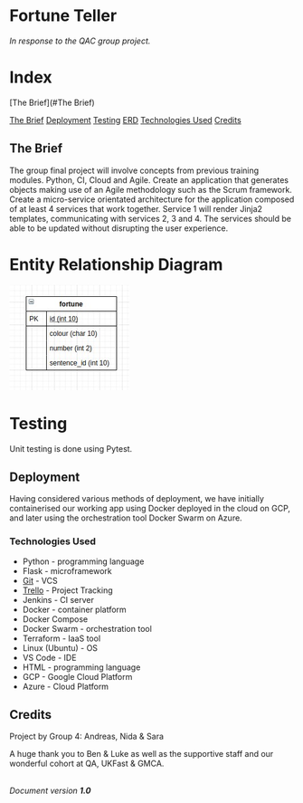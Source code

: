 # Fortune Teller
_In response to the QAC group project._


# **Index**


[The Brief](#The Brief)

[The Brief](#the-brief)
[Deployment](#deployment)
[Testing](#Testing)
[ERD](#entity-relationship-diagram)
[Technologies Used](#technologies-used)
[Credits](#credits)



## **The Brief**

The group final project will involve concepts from previous training modules. Python, CI, Cloud and Agile.
Create an application that generates objects making use of an Agile methodology such as the Scrum framework.
Create a micro-service orientated architecture for the application composed of at least 4 services that work together.
Service 1 will render Jinja2 templates, communicating with services 2, 3 and 4. The services should be able to be updated without disrupting the user experience.


# Entity Relationship Diagram


![ERD](assets/ERD.jpg "ERD with single table")



# **Testing**

Unit testing is done using Pytest.

## **Deployment**

Having considered various methods of deployment, we have initially containerised our working app using Docker deployed in the cloud on GCP, and later using the orchestration tool Docker Swarm on Azure.

### **Technologies Used**


*   Python - programming language
*   Flask - microframework
*   [Git](https://github.com/sarasiraj2009/fortune-teller) - VCS
*   [Trello](https://trello.com/b/a0Y3MSw8) - Project Tracking
*   Jenkins - CI server
*   Docker - container platform
*   Docker Compose
*   Docker Swarm - orchestration tool
*   Terraform - IaaS tool
*   Linux (Ubuntu) - OS
*   VS Code - IDE
*   HTML - programming language
*   GCP - Google Cloud Platform
*   Azure - Cloud Platform



## **Credits**

Project by Group 4: Andreas, Nida & Sara

A huge thank you to Ben & Luke as well as the supportive staff and our wonderful cohort at QA, UKFast & GMCA.

 <em> \
Document version <strong>1.0</strong></em></p>